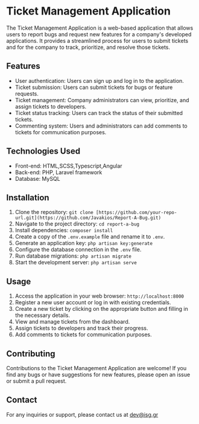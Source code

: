 # Ticket Management Application

The Ticket Management Application is a web-based application that allows users to report bugs and request new features for a company's developed applications. It provides a streamlined process for users to submit tickets and for the company to track, prioritize, and resolve those tickets.

## Features

- User authentication: Users can sign up and log in to the application.
- Ticket submission: Users can submit tickets for bugs or feature requests.
- Ticket management: Company administrators can view, prioritize, and assign tickets to developers.
- Ticket status tracking: Users can track the status of their submitted tickets.
- Commenting system: Users and administrators can add comments to tickets for communication purposes.

## Technologies Used

- Front-end: HTML,SCSS,Typescript,Angular
- Back-end: PHP, Laravel framework
- Database: MySQL

## Installation

1. Clone the repository: `git clone [https://github.com/your-repo-url.git](https://github.com/Javakios/Report-A-Bug.git)`
2. Navigate to the project directory: `cd report-a-bug`
3. Install dependencies: `composer install`
4. Create a copy of the `.env.example` file and rename it to `.env`.
5. Generate an application key: `php artisan key:generate`
6. Configure the database connection in the `.env` file.
7. Run database migrations: `php artisan migrate`
8. Start the development server: `php artisan serve`

## Usage

1. Access the application in your web browser: `http://localhost:8000`
2. Register a new user account or log in with existing credentials.
3. Create a new ticket by clicking on the appropriate button and filling in the necessary details.
4. View and manage tickets from the dashboard.
5. Assign tickets to developers and track their progress.
6. Add comments to tickets for communication purposes.

## Contributing

Contributions to the Ticket Management Application are welcome! If you find any bugs or have suggestions for new features, please open an issue or submit a pull request.


## Contact

For any inquiries or support, please contact us at dev@isg.gr

